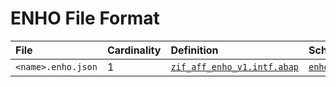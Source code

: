 # ENHO File Format

File | Cardinality | Definition | Schema | Example
:--- | :---  | :--- | :--- | :---
`<name>.enho.json` | 1 | [`zif_aff_enho_v1.intf.abap`](./type/zif_aff_enho_v1.intf.abap) | [`enho.json`](./enho.json) | [`z_aff_example_enho.enhs.json`](./examples/z_aff_example_enho.enho.badi.json)
